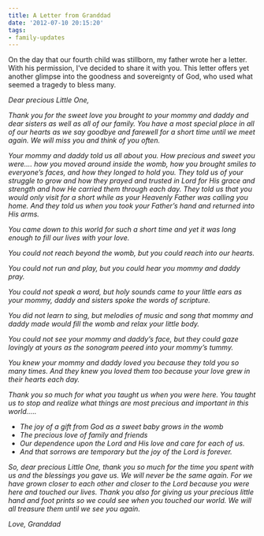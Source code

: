 ```yaml
---
title: A Letter from Granddad
date: '2012-07-10 20:15:20'
tags:
- family-updates
---
```


On the day that our fourth child was stillborn, my father wrote her a letter. With his permission, I've decided to share it with you. This letter offers yet another glimpse into the goodness and sovereignty of God, who used what seemed a tragedy to bless many.

<em>Dear precious Little One,</em>

<em>Thank you for the sweet love you brought to your mommy and daddy and dear sisters as well as all of our family. You have a most special place in all of our hearts as we say goodbye and farewell for a short time until we meet again. We will miss you and think of you often.</em>

<em>Your mommy and daddy told us all about you. How precious and sweet you were…. how you moved around inside the womb, how you brought smiles to everyone’s faces, and how they longed to hold you. They told us of your struggle to grow and how they prayed and trusted in Lord for His grace and strength and how He carried them through each day. They told us that you would only visit for a short while as your Heavenly Father was calling you home. And they told us when you took your Father’s hand and returned into His arms.</em>

<em>You came down to this world for such a short time and yet it was long enough to fill our lives with your love.</em>

<em>You could not reach beyond the womb, but you could reach into our hearts.</em>

<em>You could not run and play, but you could hear you mommy and daddy pray.</em>

<em>You could not speak a word, but holy sounds came to your little ears as your mommy, daddy and sisters spoke the words of scripture. </em>

<em>You did not learn to sing, but melodies of music and song that mommy and daddy made would fill the womb and relax your little body.</em>

<em>You could not see your mommy and daddy’s face, but they could gaze lovingly at yours as the sonogram peered into your mommy’s tummy.</em>

<em>You knew your mommy and daddy loved you because they told you so many times. And they knew you loved them too because your love grew in their hearts each day.</em>

<em>Thank you so much for what you taught us when you were here. You taught us to stop and realize what things are most precious and important in this world…..</em>
<ul>
	<li><em>The joy of a gift from God as a sweet baby grows in the womb</em></li>
	<li><em>The precious love of family and friends</em></li>
	<li><em>Our dependence upon the Lord and His love and care for each of us.</em></li>
	<li><em>And that sorrows are temporary but the joy of the Lord is forever.</em></li>
</ul>
<em>So, dear precious Little One, thank you so much for the time you spent with us and the blessings you gave us. We will never be the same again. For we have grown closer to each other and closer to the Lord because you were here and touched our lives. Thank you also for giving us your precious little hand and foot prints so we could see when you touched our world. We will all treasure them until we see you again.</em>

<em>Love,</em>
<em>Granddad</em>
